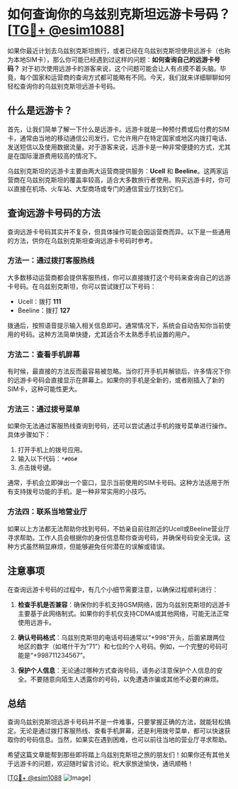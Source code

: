 # 如何查询你的乌兹别克斯坦远游卡号码？[[TG💪+ @esim1088](https://t.me/s/esim1088)]

如果你最近计划去乌兹别克斯坦旅行，或者已经在乌兹别克斯坦使用远游卡（也称为本地SIM卡），那么你可能已经遇到过这样的问题：**如何查询自己的远游卡号码？** 对于初次使用远游卡的游客来说，这个问题可能会让人有点摸不着头脑。毕竟，每个国家和运营商的查询方式都可能略有不同。今天，我们就来详细聊聊如何轻松查询你的乌兹别克斯坦远游卡号码。

## 什么是远游卡？

首先，让我们简单了解一下什么是远游卡。远游卡就是一种预付费或后付费的SIM卡，通常由当地的移动通信公司发行。它允许用户在特定国家或地区内拨打电话、发送短信以及使用数据流量。对于游客来说，远游卡是一种非常便捷的方式，尤其是在国际漫游费用较高的情况下。

乌兹别克斯坦的远游卡主要由两大运营商提供服务：**Ucell** 和 **Beeline**。这两家运营商在乌兹别克斯坦的覆盖率较高，适合大多数旅行者使用。购买远游卡时，你可以直接在机场、火车站、大型商场或专门的通信营业厅找到它们。

## 查询远游卡号码的方法

查询远游卡号码其实并不复杂，但具体操作可能会因运营商而异。以下是一些通用的方法，供你在乌兹别克斯坦查询远游卡号码时参考。

### 方法一：通过拨打客服热线

大多数移动运营商都会提供客服热线，你可以直接拨打这个号码来查询自己的远游卡号码。在乌兹别克斯坦，你可以尝试拨打以下号码：

- Ucell：拨打 **111**
- Beeline：拨打 **127**

拨通后，按照语音提示输入相关信息即可。通常情况下，系统会自动告知你当前使用的号码。这种方法简单快捷，尤其适合不太熟悉手机设置的用户。

### 方法二：查看手机屏幕

有时候，最直接的方法反而最容易被忽略。当你打开手机并解锁后，许多情况下你的远游卡号码会直接显示在屏幕上。如果你的手机是全新的，或者刚插入了新的SIM卡，这种可能性更大。

### 方法三：通过拨号菜单

如果你无法通过客服热线查询到号码，还可以尝试通过手机的拨号菜单进行操作。具体步骤如下：

1. 打开手机上的拨号应用。
2. 输入以下代码：`*#06#`
3. 点击拨号键。

通常，手机会立即弹出一个窗口，显示当前使用的SIM卡号码。这种方法适用于所有支持拨号功能的手机，是一种非常实用的小技巧。

### 方法四：联系当地营业厅

如果以上方法都无法帮助你找到号码，不妨亲自前往附近的Ucell或Beeline营业厅寻求帮助。工作人员会根据你的身份信息帮你查询号码，并确保号码安全无误。这种方式虽然稍显麻烦，但能够避免任何潜在的误解或错误。

## 注意事项

在查询远游卡号码的过程中，有几个小细节需要注意，以确保过程顺利进行：

1. **检查手机是否兼容**：确保你的手机支持GSM网络，因为乌兹别克斯坦的远游卡主要基于此网络制式。如果你的手机仅支持CDMA或其他网络，可能无法正常使用远游卡。

2. **确认号码格式**：乌兹别克斯坦的电话号码通常以“+998”开头，后面紧跟两位地区的数字（如塔什干为“71”）和七位的个人号码。例如，一个完整的号码可能是“+998711234567”。

3. **保护个人信息**：无论通过哪种方式查询号码，请务必注意保护个人信息的安全。不要随意向陌生人透露你的号码，以免遭遇诈骗或其他不必要的麻烦。

## 总结

查询乌兹别克斯坦远游卡号码并不是一件难事，只要掌握正确的方法，就能轻松搞定。无论是通过拨打客服热线、查看手机屏幕，还是利用拨号菜单，都可以快速获取你的号码信息。当然，如果实在遇到困难，也可以前往当地的营业厅寻求帮助。

希望这篇文章能帮到那些即将踏上乌兹别克斯坦之旅的朋友们！如果你还有其他关于远游卡的问题，欢迎随时留言讨论。祝大家旅途愉快，通讯顺畅！

[[TG💪+ @esim1088](https://t.me/s/esim1088) ![Image](https://i.postimg.cc/4NQfJmqS/Snipaste-2025-05-13-00-14-12.png)]